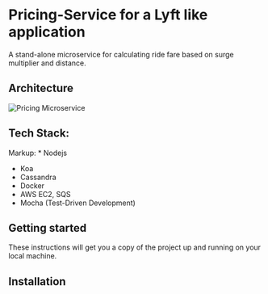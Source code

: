 # Pricing-Service for a Lyft like application

A stand-alone microservice for calculating ride fare based on surge multiplier and distance.

## Architecture
![Pricing Microservice](https://i.imgur.com/waJGQVT.png)

## Tech Stack:
Markup: * Nodejs
* Koa
* Cassandra
* Docker
* AWS EC2, SQS
* Mocha (Test-Driven Development)

## Getting started
These instructions will get you a copy of the project up and running on your local machine.

## Installation

